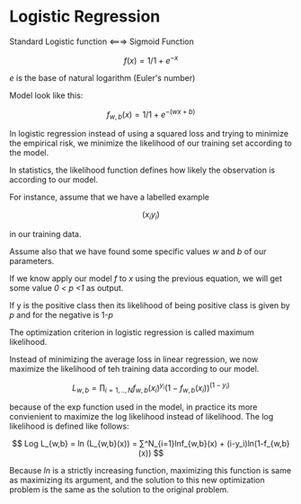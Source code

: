 # Logistic Regression

Standard Logistic function <===> Sigmoid Function

$$
f(x) = 1/{1+e^{-x}}
$$

*e* is the base of natural logarithm (Euler's number)

Model look like this:

$$
f_{w,b}(x) = 1/{1+e^{-(wx+b)}}
$$

In logistic regression instead of using a squared loss and trying to minimize the empirical risk,
we minimize the likelihood of our training set according to the model.

In statistics, the likelihood function defines how likely the observation is according to our model.

For instance, assume that we have a labelled example

$$
(x_{i}y_{i})
$$

in our training data.

Assume also that we have found some specific values *w* and *b* of our parameters.

If we know apply our model *f* to *x* using the previous equation, we will get some value *0 < p <1* as output.

If y is the positive class then its likelihood of being positive class is given by *p* and for the negative is 1-*p*

The optimization criterion in logistic regression is called maximum likelihood.

Instead of minimizing the average loss in linear regression, we now maximize the likelihood of teh training data
according to our model.

$$
L_{w,b} = ∏_{i=1,..,N}f_{w,b}(x_i)^{y_i}(1-f_{w,b}(x_i))^{(1-y_i)}
$$

because of the exp function used in the model, in practice its more convienient to maximize the log likelihood instead
of likelihood. The log likelihood is defined like follows:

$$
Log L_{w,b} = ln (L_{w,b}(x))
= ∑^N_{i=1}lnf_{w,b}(x) + (i-y_i)ln(1-f_{w,b}(x))
$$

Because *ln* is a strictly increasing function, maximizing this function is same as maximizing its argument, and the
solution to this new optimization problem is the same as the solution to the original problem.


